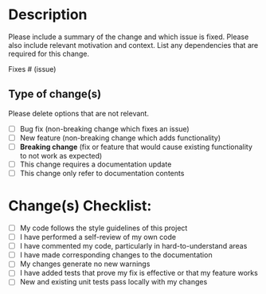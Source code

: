 # Description

Please include a summary of the change and which issue is fixed. Please also include relevant motivation and context. List any dependencies that are required for this change.

Fixes # (issue)

## Type of change(s)

Please delete options that are not relevant.

- [ ] Bug fix (non-breaking change which fixes an issue)
- [ ] New feature (non-breaking change which adds functionality)
- [ ] **Breaking change** (fix or feature that would cause existing functionality to not work as expected)
- [ ] This change requires a documentation update
- [ ] This change only refer to documentation contents

# Change(s) Checklist:

- [ ] My code follows the style guidelines of this project
- [ ] I have performed a self-review of my own code
- [ ] I have commented my code, particularly in hard-to-understand areas
- [ ] I have made corresponding changes to the documentation
- [ ] My changes generate no new warnings
- [ ] I have added tests that prove my fix is effective or that my feature works
- [ ] New and existing unit tests pass locally with my changes
